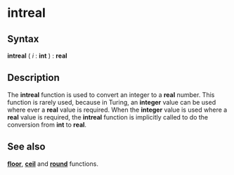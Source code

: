 
# intreal

## Syntax
**intreal** ( _i_ : **int** ) : **real**

## Description
The **intreal** function is used to convert an integer to a **real** number. This function is rarely used, because in Turing, an **integer** value can be used where ever a **real** value is required. When the **integer** value is used where a **real** value is required, the **intreal** function is implicitly called to do the conversion from **int** to **real**.


## See also
**[floor](floor.html)**, **[ceil](ceil.html)** and **[round](round.html)** functions.


